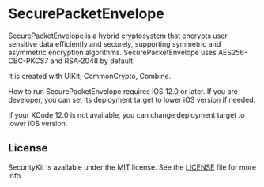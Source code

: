 # SecurePacketEnvelope
SecurePacketEnvelope is a hybrid cryptosystem that encrypts user sensitive data efficiently and securely, supporting symmetric and asymmetric encryption algorithms. SecurePacketEnvelope uses AES256-CBC-PKCS7 and RSA-2048 by default.

It is created with UIKit, CommonCrypto, Combine.

How to run
SecurePacketEnvelope requires iOS 12.0 or later. If you are developer, you can set its deployment target to lower iOS version if needed.

If your XCode 12.0 is not available, you can change deployment target to lower iOS version.

## License

SecurityKit is available under the MIT license. See the [LICENSE](LICENSE) file for more info.

